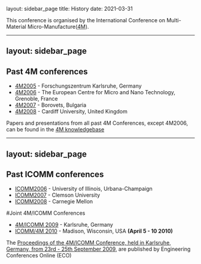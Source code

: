 layout: sidebar_page
title: History
date: 2021-03-31

This conference is organised by the International Conference on Multi-Material Micro-Manufacture(<acronym title="Multi-Material Micro-Manufacture">4M</acronym>).
<!--break-->
---
layout: sidebar_page
---

## Past 4M conferences

 * [4M2005](http://www.4m-net.org/4M_Conference "4M2005 Conference") - Forschungszentrum Karlsruhe, Germany  
 * [4M2006](http://www.4m-net.org/Conference/4M2006 "4M2006 Conference") - The European Centre for Micro and Nano Technology, Grenoble, France  
 * [4M2007](http://www.4m-net.org/Conference/4M2007 "4M2007 Conference") - Borovets, Bulgaria  
 * [4M2008](http://www.4m-net.org/Conference/4M2008 "4M2008 Conference") - Cardiff University, United Kingdom


Papers and presentations from all past 4M Conferences, except 4M2006, can be found in the [4M knowledgebase](http://www.4m-net.org/KnowledgeBase "4M Knowledge base - a directory of papers and publications on multi-material micro-manufacturing")

---
layout: sidebar_page
---

## Past ICOMM conferences

 * [ICOMM2006](http://icomm.mie.uiuc.edu "1st International Conference on Micromanufacturing") - University of Illinois, Urbana-Champaign   
 * [ICOMM2007](http://manufacturing.northwestern.edu/ICOMM07/) - Clemson University      
 * [ICOMM2008](http://www.contrib.andrew.cmu.edu/~rlane/icomm/index.php "3rd International Conference on Micromanufacturing") - Carnegie Mellon

#Joint 4M/ICOMM Conferences

 * [4M/ICOMM 2009](/conference/2009) - Karlsruhe, Germany
 * [ICOMM/4M 2010](http://www.conferencing.uwex.edu/conferences/ICOMM10) - Madison, Wisconsin, USA **(April 5 - 10 2010)**

The <a href="http://eco.pepublishing.com/content/g837w8">Proceedings of the 4M/ICOMM Conference, held in Karlsruhe, Germany, from 23rd - 25th September 2009</a>, are published by Engineering Conferences Online (ECO)